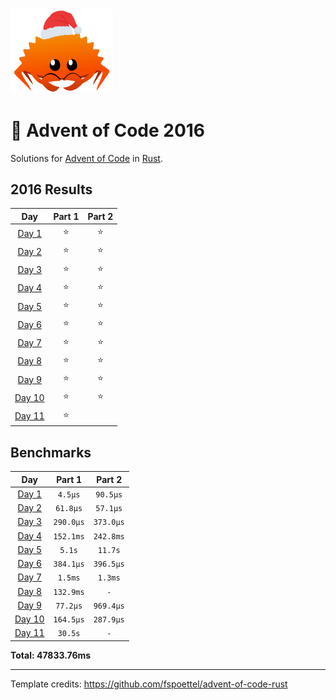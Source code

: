 <img src="./.assets/christmas_ferris.png" width="164">

# 🎄 Advent of Code 2016

Solutions for [Advent of Code](https://adventofcode.com/) in [Rust](https://www.rust-lang.org/).

<!--- advent_readme_stars table --->
## 2016 Results

| Day | Part 1 | Part 2 |
| :---: | :---: | :---: |
| [Day 1](https://adventofcode.com/2016/day/1) | ⭐ | ⭐ |
| [Day 2](https://adventofcode.com/2016/day/2) | ⭐ | ⭐ |
| [Day 3](https://adventofcode.com/2016/day/3) | ⭐ | ⭐ |
| [Day 4](https://adventofcode.com/2016/day/4) | ⭐ | ⭐ |
| [Day 5](https://adventofcode.com/2016/day/5) | ⭐ | ⭐ |
| [Day 6](https://adventofcode.com/2016/day/6) | ⭐ | ⭐ |
| [Day 7](https://adventofcode.com/2016/day/7) | ⭐ | ⭐ |
| [Day 8](https://adventofcode.com/2016/day/8) | ⭐ | ⭐ |
| [Day 9](https://adventofcode.com/2016/day/9) | ⭐ | ⭐ |
| [Day 10](https://adventofcode.com/2016/day/10) | ⭐ | ⭐ |
| [Day 11](https://adventofcode.com/2016/day/11) | ⭐ |   |
<!--- advent_readme_stars table --->

<!--- benchmarking table --->
## Benchmarks

| Day | Part 1 | Part 2 |
| :---: | :---: | :---:  |
| [Day 1](./src/bin/01.rs) | `4.5µs` | `90.5µs` |
| [Day 2](./src/bin/02.rs) | `61.8µs` | `57.1µs` |
| [Day 3](./src/bin/03.rs) | `290.0µs` | `373.0µs` |
| [Day 4](./src/bin/04.rs) | `152.1ms` | `242.8ms` |
| [Day 5](./src/bin/05.rs) | `5.1s` | `11.7s` |
| [Day 6](./src/bin/06.rs) | `384.1µs` | `396.5µs` |
| [Day 7](./src/bin/07.rs) | `1.5ms` | `1.3ms` |
| [Day 8](./src/bin/08.rs) | `132.9ms` | `-` |
| [Day 9](./src/bin/09.rs) | `77.2µs` | `969.4µs` |
| [Day 10](./src/bin/10.rs) | `164.5µs` | `287.9µs` |
| [Day 11](./src/bin/11.rs) | `30.5s` | `-` |

**Total: 47833.76ms**
<!--- benchmarking table --->

---


Template credits: https://github.com/fspoettel/advent-of-code-rust
